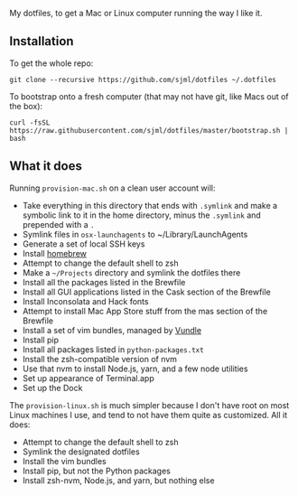 My dotfiles, to get a Mac or Linux computer running the way I like it. 

## Installation
To get the whole repo: 
```shell-script
git clone --recursive https://github.com/sjml/dotfiles ~/.dotfiles
```

To bootstrap onto a fresh computer (that may not have git, like Macs out of the box): 
```shell-script
curl -fsSL https://raw.githubusercontent.com/sjml/dotfiles/master/bootstrap.sh | bash
```

## What it does
Running `provision-mac.sh` on a clean user account will:
  * Take everything in this directory that ends with `.symlink` and make a
    symbolic link to it in the home directory, minus the `.symlink` and
    prepended with a `.`
  * Symlink files in `osx-launchagents` to ~/Library/LaunchAgents
  * Generate a set of local SSH keys
  * Install [homebrew](http://brew.sh)
  * Attempt to change the default shell to zsh
  * Make a `~/Projects` directory and symlink the dotfiles there
  * Install all the packages listed in the Brewfile
  * Install all GUI applications listed in the Cask section of the Brewfile
  * Install Inconsolata and Hack fonts
  * Attempt to install Mac App Store stuff from the mas section of the Brewfile
  * Install a set of vim bundles, managed by [Vundle](https://github.com/VundleVim/Vundle.vim)
  * Install pip
  * Install all packages listed in `python-packages.txt`
  * Install the zsh-compatible version of nvm
  * Use that nvm to install Node.js, yarn, and a few node utilities
  * Set up appearance of Terminal.app
  * Set up the Dock

The `provision-linux.sh` is much simpler because I don't have root on most Linux
machines I use, and tend to not have them quite as customized. All it does:
  * Attempt to change the default shell to zsh
  * Symlink the designated dotfiles
  * Install the vim bundles
  * Install pip, but not the Python packages
  * Install zsh-nvm, Node.js, and yarn, but nothing else

